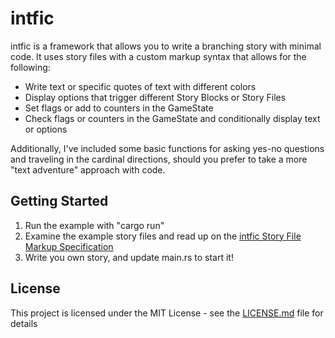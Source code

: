 # intfic

intfic is a framework that allows you to write a branching story with minimal code.
It uses story files with a custom markup syntax that allows for the following:

* Write text or specific quotes of text with different colors
* Display options that trigger different Story Blocks or Story Files
* Set flags or add to counters in the GameState
* Check flags or counters in the GameState and conditionally display text or options

Additionally, I've included some basic functions for asking yes-no questions and traveling in the cardinal directions, should you prefer to take a more "text adventure" approach with code.

## Getting Started

1. Run the example with "cargo run"
2. Examine the example story files and read up on the [intfic Story File Markup Specification](https://docs.rs/intfic/0.3.7/intfic/parse_file/index.html#story-file-markup-specification)
3. Write you own story, and update main.rs to start it!

## License

This project is licensed under the MIT License - see the [LICENSE.md](LICENSE.md) file for details
